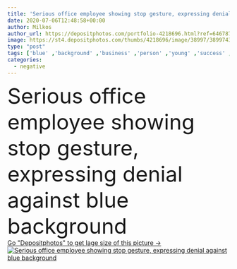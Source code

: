 ```yaml
---
title: 'Serious office employee showing stop gesture, expressing denial on blue background'
date: 2020-07-06T12:48:58+00:00
author: Milkos
author_url: https://depositphotos.com/portfolio-4218696.html?ref=64678756
image: https://st4.depositphotos.com/thumbs/4218696/image/38997/389974326/api_thumb_450.jpg?forcejpeg=true
type: "post"
tags: ['blue' ,'background' ,'business' ,'person' ,'young' ,'success' ,'portrait' ,'caucasian' ,'male' ,'man' ,'corporate' ,'office' ,'beard' ,'suit' ,'manager' ,'occupation' ,'professional' ,'work' ,'job' ,'businessman' ,'leader' ,'problem' ,'negative' ,'guy' ,'executive' ,'handsome' ,'displeased' ,'gesture' ,'management' ,'no' ,'stop' ,'confident' ,'formalwear' ,'accountant' ,'career' ,'decline' ,'boss' ,'employee' ,'consultant' ,'CEO' ,'entrepreneur' ,'refuse' ,'rejection' ,'deny' ,'dissatisfied' ,'reject' ,'denial' ,'dislike' ,'millennial' ]
categories: 
  - negative
---
```

<div aling="center">
            <font size="60"> Serious office employee showing stop gesture, expressing denial against blue background</font>   
</div>
<div>
    <a href='https://st4.depositphotos.com/thumbs/4218696/image/38997/389974326/api_thumb_450.jpg?forcejpeg=true?ref=64678756' target=_blank > Go "Depositphotos" to get lage size of this picture ->
        <img href='https://st4.depositphotos.com/thumbs/4218696/image/38997/389974326/api_thumb_450.jpg?forcejpeg=true?ref=64678756' src='https://st4.depositphotos.com/4218696/38997/i/950/depositphotos_389974326-stock-photo-serious-office-employee-showing-stop.jpg?forcejpeg=true' alt='Serious office employee showing stop gesture, expressing denial against blue background' >
    </a>
</div>
